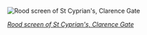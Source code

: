 
![Rood screen of St Cyprian's, Clarence Gate](https://upload.wikimedia.org/wikipedia/commons/thumb/6/62/St_Cyprian%27s_Church_Rood_Screen%2C_Clarence_Gate%2C_London%2C_UK_-_Diliff.jpg/525px-St_Cyprian%27s_Church_Rood_Screen%2C_Clarence_Gate%2C_London%2C_UK_-_Diliff.jpg)

*[Rood screen of St Cyprian's, Clarence Gate](https://wikipedia.org/wiki/File:St_Cyprian%27s_Church_Rood_Screen,_Clarence_Gate,_London,_UK_-_Diliff.jpg)*
